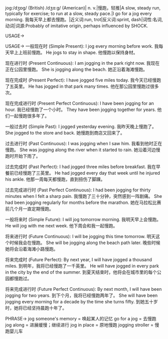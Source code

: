 jog:/dʒɒɡ/ (British) /dʒɑːɡ/ (American)| n. v.|慢跑，轻推|A slow, steady run, typically for exercise; to run at a slow, steady pace.|I go for a jog every morning. 我每天早上都去慢跑。|近义词:run, trot|反义词:sprint, dash|词性:名词, 动词|词源:Probably of imitative origin, perhaps influenced by SHOCK.

USAGE->

USAGE->
一般现在时 (Simple Present):
I jog every morning before work. 我每天早上上班前慢跑。
He jogs to stay in shape. 他慢跑以保持身材。


现在进行时 (Present Continuous):
I am jogging in the park right now. 我现在正在公园里慢跑。
She is jogging along the beach. 她正沿着海滩慢跑。


现在完成时 (Present Perfect):
I have jogged five miles today. 我今天已经慢跑了五英里。
He has jogged in that park many times. 他在那公园里慢跑过很多次。


现在完成进行时 (Present Perfect Continuous):
I have been jogging for an hour. 我已经慢跑了一个小时。
They have been jogging together for years. 他们一起慢跑很多年了。


一般过去时 (Simple Past):
I jogged yesterday evening. 我昨天晚上慢跑了。
She jogged to the store and back. 她慢跑到商店又回来了。


过去进行时 (Past Continuous):
I was jogging when I saw him. 我看到他时正在慢跑。
She was jogging along the river when it started to rain. 她沿着河边慢跑时开始下雨了。


过去完成时 (Past Perfect):
I had jogged three miles before breakfast. 我在早餐前已经慢跑了三英里。
He had jogged every day that week until he injured his ankle. 他那一周每天都慢跑，直到扭伤了脚踝。


过去完成进行时 (Past Perfect Continuous):
I had been jogging for thirty minutes when I felt a sharp pain. 我慢跑了三十分钟，突然感到一阵剧痛。
She had been jogging regularly for months before the marathon.  她在马拉松比赛前几个月一直定期慢跑。


一般将来时 (Simple Future):
I will jog tomorrow morning. 我明天早上会慢跑。
He will jog with me next week. 他下周会和我一起慢跑。


将来进行时 (Future Continuous):
I will be jogging this time tomorrow. 明天这个时候我会在慢跑。
She will be jogging along the beach path later. 晚些时候她将会沿着海滩小路慢跑。


将来完成时 (Future Perfect):
By next year, I will have jogged a thousand miles. 到明年，我将已经慢跑了一千英里。
He will have jogged in every park in the city by the end of the summer. 到夏天结束时，他将会在城市里的每个公园都慢跑过。


将来完成进行时 (Future Perfect Continuous):
By next month, I will have been jogging for two years. 到下个月，我将已经慢跑两年了。
She will have been jogging every morning for a decade by the time she turns fifty. 到她五十岁时，她将已经坚持晨跑十年了。


PHRASE->
jog someone's memory = 唤起某人的记忆
go for a jog = 去慢跑
jog along =  进展缓慢；继续进行
jog in place = 原地慢跑
jogging stroller = 慢跑婴儿车
